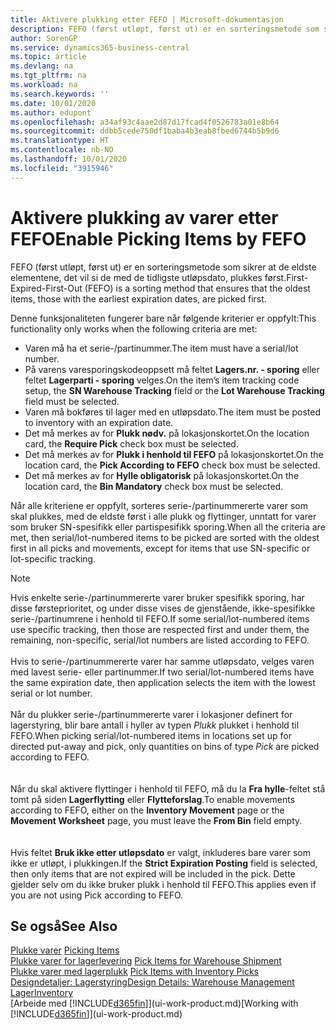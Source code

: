 ```yaml
---
title: Aktivere plukking etter FEFO | Microsoft-dokumentasjon
description: FEFO (først utløpt, først ut) er en sorteringsmetode som sikrer at de eldste elementene, det vil si de med de tidligste utløpsdato, plukkes først.
author: SorenGP
ms.service: dynamics365-business-central
ms.topic: article
ms.devlang: na
ms.tgt_pltfrm: na
ms.workload: na
ms.search.keywords: ''
ms.date: 10/01/2020
ms.author: edupont
ms.openlocfilehash: a34af93c4aae2d87d17fcad4f0526783a01e8b64
ms.sourcegitcommit: ddbb5cede750df1baba4b3eab8fbed6744b5b9d6
ms.translationtype: HT
ms.contentlocale: nb-NO
ms.lasthandoff: 10/01/2020
ms.locfileid: "3915946"
---
```

# <a name="enable-picking-items-by-fefo"></a><span data-ttu-id="1648e-103">Aktivere plukking av varer etter FEFO</span><span class="sxs-lookup"><span data-stu-id="1648e-103">Enable Picking Items by FEFO</span></span>
<span data-ttu-id="1648e-104">FEFO (først utløpt, først ut) er en sorteringsmetode som sikrer at de eldste elementene, det vil si de med de tidligste utløpsdato, plukkes først.</span><span class="sxs-lookup"><span data-stu-id="1648e-104">First-Expired-First-Out (FEFO) is a sorting method that ensures that the oldest items, those with the earliest expiration dates, are picked first.</span></span>  

 <span data-ttu-id="1648e-105">Denne funksjonaliteten fungerer bare når følgende kriterier er oppfylt:</span><span class="sxs-lookup"><span data-stu-id="1648e-105">This functionality only works when the following criteria are met:</span></span>  

-   <span data-ttu-id="1648e-106">Varen må ha et serie-/partinummer.</span><span class="sxs-lookup"><span data-stu-id="1648e-106">The item must have a serial/lot number.</span></span>  
-   <span data-ttu-id="1648e-107">På varens varesporingskodeoppsett må feltet **Lagers.nr. - sporing** eller feltet **Lagerparti - sporing** velges.</span><span class="sxs-lookup"><span data-stu-id="1648e-107">On the item’s item tracking code setup, the **SN Warehouse Tracking** field or the **Lot Warehouse Tracking** field must be selected.</span></span>  
-   <span data-ttu-id="1648e-108">Varen må bokføres til lager med en utløpsdato.</span><span class="sxs-lookup"><span data-stu-id="1648e-108">The item must be posted to inventory with an expiration date.</span></span>  
-   <span data-ttu-id="1648e-109">Det må merkes av for **Plukk nødv.** på lokasjonskortet.</span><span class="sxs-lookup"><span data-stu-id="1648e-109">On the location card, the **Require Pick** check box must be selected.</span></span>  
-   <span data-ttu-id="1648e-110">Det må merkes av for **Plukk i henhold til FEFO** på lokasjonskortet.</span><span class="sxs-lookup"><span data-stu-id="1648e-110">On the location card, the **Pick According to FEFO** check box must be selected.</span></span>  
-   <span data-ttu-id="1648e-111">Det må merkes av for **Hylle obligatorisk** på lokasjonskortet.</span><span class="sxs-lookup"><span data-stu-id="1648e-111">On the location card, the **Bin Mandatory** check box must be selected.</span></span>  

 <span data-ttu-id="1648e-112">Når alle kriteriene er oppfylt, sorteres serie-/partinummererte varer som skal plukkes, med de eldste først i alle plukk og flyttinger, unntatt for varer som bruker SN-spesifikk eller partispesifikk sporing.</span><span class="sxs-lookup"><span data-stu-id="1648e-112">When all the criteria are met, then serial/lot-numbered items to be picked are sorted with the oldest first in all picks and movements, except for items that use SN-specific or lot-specific tracking.</span></span>  

> [!NOTE]  
> <span data-ttu-id="1648e-113">Hvis enkelte serie-/partinummererte varer bruker spesifikk sporing, har disse førsteprioritet, og under disse vises de gjenstående, ikke-spesifikke serie-/partinumrene i henhold til FEFO.</span><span class="sxs-lookup"><span data-stu-id="1648e-113">If some serial/lot-numbered items use specific tracking, then those are respected first and under them, the remaining, non-specific, serial/lot numbers are listed according to FEFO.</span></span>
<br /><br />
<span data-ttu-id="1648e-114">Hvis to serie-/partinummererte varer har samme utløpsdato, velges varen med lavest serie- eller partinummer.</span><span class="sxs-lookup"><span data-stu-id="1648e-114">If two serial/lot-numbered items have the same expiration date, then application selects the item with the lowest serial or lot number.</span></span>
<br /><br />
<span data-ttu-id="1648e-115">Når du plukker serie-/partinummererte varer i lokasjoner definert for lagerstyring, blir bare antall i hyller av typen *Plukk* plukket i henhold til FEFO.</span><span class="sxs-lookup"><span data-stu-id="1648e-115">When picking serial/lot-numbered items in locations set up for directed put-away and pick, only quantities on bins of type *Pick* are picked according to FEFO.</span></span>  
<br /><br />
<span data-ttu-id="1648e-116">Når du skal aktivere flyttinger i henhold til FEFO, må du la **Fra hylle**-feltet stå tomt på siden **Lagerflytting** eller **Flytteforslag**.</span><span class="sxs-lookup"><span data-stu-id="1648e-116">To enable movements according to FEFO, either on the **Inventory Movement** page or the **Movement Worksheet** page, you must leave the **From Bin** field empty.</span></span>  
<br /><br />
<span data-ttu-id="1648e-117">Hvis feltet **Bruk ikke etter utløpsdato** er valgt, inkluderes bare varer som ikke er utløpt, i plukkingen.</span><span class="sxs-lookup"><span data-stu-id="1648e-117">If the **Strict Expiration Posting** field is selected, then only items that are not expired will be included in the pick.</span></span> <span data-ttu-id="1648e-118">Dette gjelder selv om du ikke bruker plukk i henhold til FEFO.</span><span class="sxs-lookup"><span data-stu-id="1648e-118">This applies even if you are not using Pick according to FEFO.</span></span>

## <a name="see-also"></a><span data-ttu-id="1648e-119">Se også</span><span class="sxs-lookup"><span data-stu-id="1648e-119">See Also</span></span>  
<span data-ttu-id="1648e-120">[Plukke varer](warehouse-pick-items.md) </span><span class="sxs-lookup"><span data-stu-id="1648e-120">[Picking Items](warehouse-pick-items.md) </span></span>  
<span data-ttu-id="1648e-121">[Plukke varer for lagerlevering](warehouse-how-to-pick-items-for-warehouse-shipment.md) </span><span class="sxs-lookup"><span data-stu-id="1648e-121">[Pick Items for Warehouse Shipment](warehouse-how-to-pick-items-for-warehouse-shipment.md) </span></span>  
<span data-ttu-id="1648e-122">[Plukke varer med lagerplukk](warehouse-how-to-pick-items-with-inventory-picks.md) </span><span class="sxs-lookup"><span data-stu-id="1648e-122">[Pick Items with Inventory Picks](warehouse-how-to-pick-items-with-inventory-picks.md) </span></span>  
[<span data-ttu-id="1648e-123">Designdetaljer: Lagerstyring</span><span class="sxs-lookup"><span data-stu-id="1648e-123">Design Details: Warehouse Management</span></span>](design-details-warehouse-management.md)  
[<span data-ttu-id="1648e-124">Lager</span><span class="sxs-lookup"><span data-stu-id="1648e-124">Inventory</span></span>](inventory-manage-inventory.md)  
<span data-ttu-id="1648e-125">[Arbeide med [!INCLUDE[d365fin](includes/d365fin_md.md)]](ui-work-product.md)</span><span class="sxs-lookup"><span data-stu-id="1648e-125">[Working with [!INCLUDE[d365fin](includes/d365fin_md.md)]](ui-work-product.md)</span></span>
